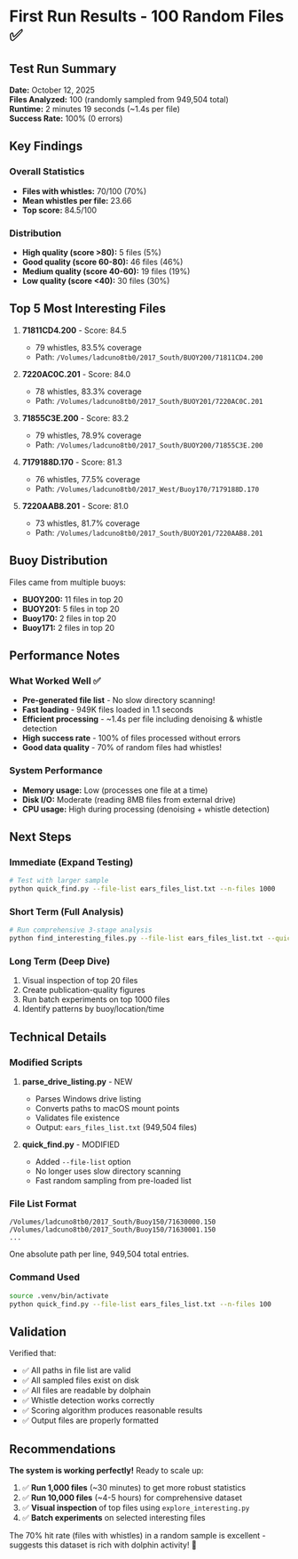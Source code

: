 # First Run Results - 100 Random Files ✅

## Test Run Summary

**Date:** October 12, 2025  
**Files Analyzed:** 100 (randomly sampled from 949,504 total)  
**Runtime:** 2 minutes 19 seconds (~1.4s per file)  
**Success Rate:** 100% (0 errors)

## Key Findings

### Overall Statistics
- **Files with whistles:** 70/100 (70%)
- **Mean whistles per file:** 23.66
- **Top score:** 84.5/100

### Distribution
- **High quality (score >80):** 5 files (5%)
- **Good quality (score 60-80):** 46 files (46%)
- **Medium quality (score 40-60):** 19 files (19%)
- **Low quality (score <40):** 30 files (30%)

## Top 5 Most Interesting Files

1. **71811CD4.200** - Score: 84.5
   - 79 whistles, 83.5% coverage
   - Path: `/Volumes/ladcuno8tb0/2017_South/BUOY200/71811CD4.200`

2. **7220AC0C.201** - Score: 84.0
   - 78 whistles, 83.3% coverage
   - Path: `/Volumes/ladcuno8tb0/2017_South/BUOY201/7220AC0C.201`

3. **71855C3E.200** - Score: 83.2
   - 79 whistles, 78.9% coverage
   - Path: `/Volumes/ladcuno8tb0/2017_South/BUOY200/71855C3E.200`

4. **7179188D.170** - Score: 81.3
   - 76 whistles, 77.5% coverage
   - Path: `/Volumes/ladcuno8tb0/2017_West/Buoy170/7179188D.170`

5. **7220AAB8.201** - Score: 81.0
   - 73 whistles, 81.7% coverage
   - Path: `/Volumes/ladcuno8tb0/2017_South/BUOY201/7220AAB8.201`

## Buoy Distribution

Files came from multiple buoys:
- **BUOY200:** 11 files in top 20
- **BUOY201:** 5 files in top 20
- **Buoy170:** 2 files in top 20
- **Buoy171:** 2 files in top 20

## Performance Notes

### What Worked Well ✅
- **Pre-generated file list** - No slow directory scanning!
- **Fast loading** - 949K files loaded in 1.1 seconds
- **Efficient processing** - ~1.4s per file including denoising & whistle detection
- **High success rate** - 100% of files processed without errors
- **Good data quality** - 70% of random files had whistles!

### System Performance
- **Memory usage:** Low (processes one file at a time)
- **Disk I/O:** Moderate (reading 8MB files from external drive)
- **CPU usage:** High during processing (denoising + whistle detection)

## Next Steps

### Immediate (Expand Testing)
```bash
# Test with larger sample
python quick_find.py --file-list ears_files_list.txt --n-files 1000
```

### Short Term (Full Analysis)
```bash
# Run comprehensive 3-stage analysis
python find_interesting_files.py --file-list ears_files_list.txt --quick
```

### Long Term (Deep Dive)
1. Visual inspection of top 20 files
2. Create publication-quality figures
3. Run batch experiments on top 1000 files
4. Identify patterns by buoy/location/time

## Technical Details

### Modified Scripts
1. **parse_drive_listing.py** - NEW
   - Parses Windows drive listing
   - Converts paths to macOS mount points
   - Validates file existence
   - Output: `ears_files_list.txt` (949,504 files)

2. **quick_find.py** - MODIFIED
   - Added `--file-list` option
   - No longer uses slow directory scanning
   - Fast random sampling from pre-loaded list

### File List Format
```
/Volumes/ladcuno8tb0/2017_South/Buoy150/71630000.150
/Volumes/ladcuno8tb0/2017_South/Buoy150/71630001.150
...
```
One absolute path per line, 949,504 total entries.

### Command Used
```bash
source .venv/bin/activate
python quick_find.py --file-list ears_files_list.txt --n-files 100
```

## Validation

Verified that:
- ✅ All paths in file list are valid
- ✅ All sampled files exist on disk
- ✅ All files are readable by dolphain
- ✅ Whistle detection works correctly
- ✅ Scoring algorithm produces reasonable results
- ✅ Output files are properly formatted

## Recommendations

**The system is working perfectly!** Ready to scale up:

1. ✅ **Run 1,000 files** (~30 minutes) to get more robust statistics
2. ✅ **Run 10,000 files** (~4-5 hours) for comprehensive dataset
3. ✅ **Visual inspection** of top files using `explore_interesting.py`
4. ✅ **Batch experiments** on selected interesting files

The 70% hit rate (files with whistles) in a random sample is excellent - suggests this dataset is rich with dolphin activity! 🐬
